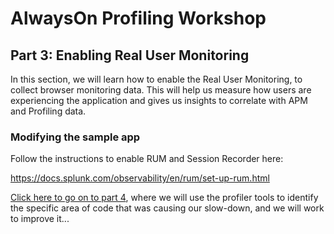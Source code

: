 # AlwaysOn Profiling Workshop

## Part 3: Enabling Real User Monitoring

In this section, we will learn how to enable the Real User Monitoring, to collect browser monitoring data.
This will help us measure how users are experiencing the application and gives us insights to correlate with APM and Profiling data.

### Modifying the sample app
Follow the instructions to enable RUM and Session Recorder here:

https://docs.splunk.com/observability/en/rum/set-up-rum.html


[Click here to go on to part 4](04_find_and_fix_slowness.md), where we
will use the profiler tools to identify the specific area of code that 
was causing our slow-down, and we will work to improve it...